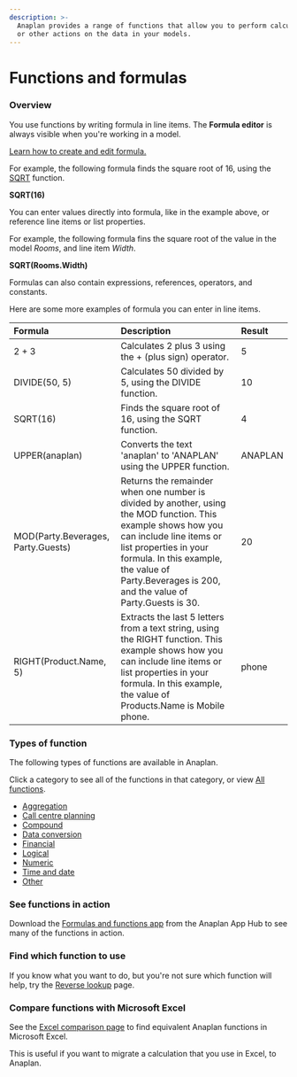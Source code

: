 ```yaml
---
description: >-
  Anaplan provides a range of functions that allow you to perform calculations
  or other actions on the data in your models.
---
```


# Functions and formulas

### Overview

You use functions by writing formula in line items. The **Formula editor** is always visible when you're working in a model.

[Learn how to create and edit formula.](www.google.com)

For example, the following formula finds the square root of 16, using the [SQRT](sqrt.md) function.

**SQRT\(16\)**

You can enter values directly into formula, like in the example above, or reference line items or list properties.

For example, the following formula fins the square root of the value in the model _Rooms_, and line item _Width_.

**SQRT\(Rooms.Width\)**

Formulas can also contain expressions, references, operators, and constants.

Here are some more examples of formula you can enter in line items.

| Formula | Description | Result |
| :--- | :--- | :--- |
| 2 + 3 | Calculates 2 plus 3 using the + \(plus sign\) operator. | 5 |
| DIVIDE\(50, 5\) | Calculates 50 divided by 5, using the DIVIDE function. | 10 |
| SQRT\(16\) | Finds the square root of 16, using the SQRT function. | 4 |
| UPPER\(anaplan\) | Converts the text 'anaplan' to 'ANAPLAN' using the UPPER function. | ANAPLAN |
| MOD\(Party.Beverages, Party.Guests\) | Returns the remainder when one number is divided by another, using the MOD function. This example shows how you can include line items or list properties in your formula. In this example, the value of Party.Beverages is 200, and the value of Party.Guests is 30. | 20 |
| RIGHT\(Product.Name, 5\) | Extracts the last 5 letters from a text string, using the RIGHT function. This example shows how you can include line items or list properties in your formula. In this example, the value of Products.Name is Mobile phone. | phone |

### Types of function

The following types of functions are available in Anaplan.

Click a category to see all of the functions in that category, or view [All functions](www.google.com).

* [Aggregation](www.google.com)
* [Call centre planning](www.google.com)
* [Compound](www.google.com)
* [Data conversion](www.google.com)
* [Financial](www.google.com)
* [Logical](www.google.com)
* [Numeric](www.google.com)
* [Time and date](www.google.com)
* [Other](www.google.com)

### See functions in action

Download the [Formulas and functions app](www.google.com) from the Anaplan App Hub to see many of the functions in action.

### Find which function to use

If you know what you want to do, but you're not sure which function will help, try the [Reverse lookup](www.google.com) page. 

### Compare functions with Microsoft Excel

See the [Excel comparison page](www.google.com) to find equivalent Anaplan functions in Microsoft Excel.

This is useful if you want to migrate a calculation that you use in Excel, to Anaplan.



